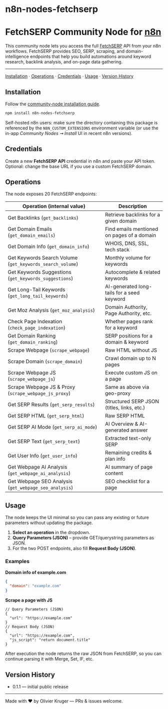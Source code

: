 # n8n-nodes-fetchserp

FetchSERP Community Node for [n8n](https://n8n.io)
=================================================

This community node lets you access the full [FetchSERP](https://www.fetchserp.com/) API from your n8n workflows. FetchSERP provides SEO, SERP, scraping, and domain-intelligence endpoints that help you build automations around keyword research, backlink analysis, and on-page data gathering.

---
[Installation](#installation) · [Operations](#operations) · [Credentials](#credentials) · [Usage](#usage) · [Version History](#version-history)

## Installation

Follow the [community-node installation guide](https://docs.n8n.io/integrations/community-nodes/installation/).

```bash
npm install n8n-nodes-fetchserp
```

Self-hosted n8n users: make sure the directory containing this package is referenced by the `N8N_CUSTOM_EXTENSIONS` environment variable (or use the in-app *Community Nodes ➞ Install* UI in recent n8n versions).

## Credentials

Create a new **FetchSERP API** credential in n8n and paste your API token.  
Optional: change the base URL if you use a custom FetchSERP domain.

## Operations

The node exposes 20 FetchSERP endpoints:

| Operation (internal value) | Description |
|---------------------------|-------------|
| Get Backlinks (`get_backlinks`) | Retrieve backlinks for a given domain |
| Get Domain Emails (`get_domain_emails`) | Find emails mentioned on pages of a domain |
| Get Domain Info (`get_domain_info`) | WHOIS, DNS, SSL, tech stack |
| Get Keywords Search Volume (`get_keywords_search_volume`) | Monthly volume for keywords |
| Get Keywords Suggestions (`get_keywords_suggestions`) | Autocomplete & related keywords |
| Get Long-Tail Keywords (`get_long_tail_keywords`) | AI-generated long-tails for a seed keyword |
| Get Moz Analysis (`get_moz_analysis`) | Domain Authority, Page Authority, etc. |
| Check Page Indexation (`check_page_indexation`) | Whether pages rank for a keyword |
| Get Domain Ranking (`get_domain_ranking`) | SERP positions for a domain & keyword |
| Scrape Webpage (`scrape_webpage`) | Raw HTML without JS |
| Scrape Domain (`scrape_domain`) | Crawl domain up to N pages |
| Scrape Webpage JS (`scrape_webpage_js`) | Execute custom JS on a page |
| Scrape Webpage JS & Proxy (`scrape_webpage_js_proxy`) | Same as above via geo-proxy |
| Get SERP Results (`get_serp_results`) | Structured SERP JSON (titles, links, etc.) |
| Get SERP HTML (`get_serp_html`) | Raw SERP HTML |
| Get SERP AI Mode (`get_serp_ai_mode`) | AI Overview & AI-generated answer |
| Get SERP Text (`get_serp_text`) | Extracted text-only SERP |
| Get User Info (`get_user_info`) | Remaining credits & plan info |
| Get Webpage AI Analysis (`get_webpage_ai_analysis`) | AI summary of page content |
| Get Webpage SEO Analysis (`get_webpage_seo_analysis`) | SEO checklist for a page |

## Usage

The node keeps the UI minimal so you can pass any existing or future parameters without updating the package.

1. **Select an operation** in the dropdown.
2. **Query Parameters (JSON)** – provide GET/querystring parameters as JSON.
3. For the two POST endpoints, also fill **Request Body (JSON)**.

### Examples

**Domain info of example.com**
```json
{
  "domain": "example.com"
}
```

**Scrape a page with JS**
```jsonc
// Query Parameters (JSON)
{
  "url": "https://example.com"
}
// Request Body (JSON)
{
  "url": "https://example.com",
  "js_script": "return document.title"
}
```

After execution the node returns the raw JSON from FetchSERP, so you can continue parsing it with Merge, Set, IF, etc.

## Version History

* 0.1.1 — initial public release

---
Made with ❤️ by Olivier Kruger — PRs & issues welcome.
